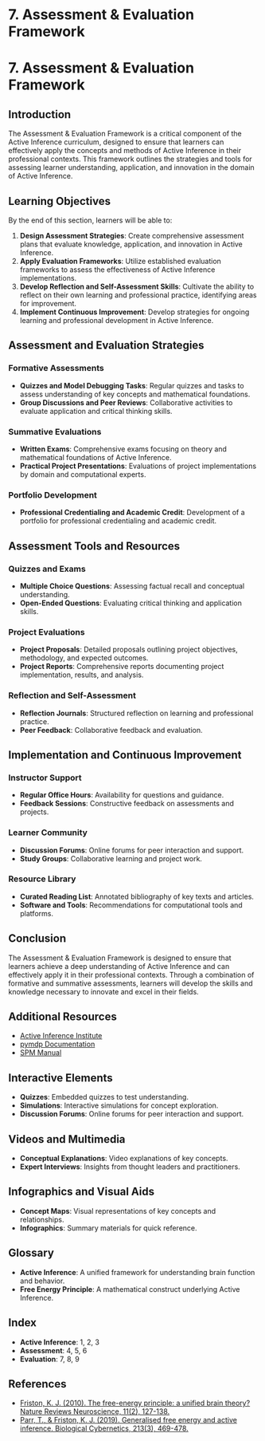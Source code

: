 # 7. Assessment & Evaluation Framework

# 7. Assessment & Evaluation Framework 

## Introduction

The Assessment & Evaluation Framework is a critical component of the Active Inference curriculum, designed to ensure that learners can effectively apply the concepts and methods of Active Inference in their professional contexts. This framework outlines the strategies and tools for assessing learner understanding, application, and innovation in the domain of Active Inference.

## Learning Objectives

By the end of this section, learners will be able to:

1. **Design Assessment Strategies**: Create comprehensive assessment plans that evaluate knowledge, application, and innovation in Active Inference.
2. **Apply Evaluation Frameworks**: Utilize established evaluation frameworks to assess the effectiveness of Active Inference implementations.
3. **Develop Reflection and Self-Assessment Skills**: Cultivate the ability to reflect on their own learning and professional practice, identifying areas for improvement.
4. **Implement Continuous Improvement**: Develop strategies for ongoing learning and professional development in Active Inference.

## Assessment and Evaluation Strategies

### Formative Assessments

- **Quizzes and Model Debugging Tasks**: Regular quizzes and tasks to assess understanding of key concepts and mathematical foundations.
- **Group Discussions and Peer Reviews**: Collaborative activities to evaluate application and critical thinking skills.

### Summative Evaluations

- **Written Exams**: Comprehensive exams focusing on theory and mathematical foundations of Active Inference.
- **Practical Project Presentations**: Evaluations of project implementations by domain and computational experts.

### Portfolio Development

- **Professional Credentialing and Academic Credit**: Development of a portfolio for professional credentialing and academic credit.

## Assessment Tools and Resources

### Quizzes and Exams

- **Multiple Choice Questions**: Assessing factual recall and conceptual understanding.
- **Open-Ended Questions**: Evaluating critical thinking and application skills.

### Project Evaluations

- **Project Proposals**: Detailed proposals outlining project objectives, methodology, and expected outcomes.
- **Project Reports**: Comprehensive reports documenting project implementation, results, and analysis.

### Reflection and Self-Assessment

- **Reflection Journals**: Structured reflection on learning and professional practice.
- **Peer Feedback**: Collaborative feedback and evaluation.

## Implementation and Continuous Improvement

### Instructor Support

- **Regular Office Hours**: Availability for questions and guidance.
- **Feedback Sessions**: Constructive feedback on assessments and projects.

### Learner Community

- **Discussion Forums**: Online forums for peer interaction and support.
- **Study Groups**: Collaborative learning and project work.

### Resource Library

- **Curated Reading List**: Annotated bibliography of key texts and articles.
- **Software and Tools**: Recommendations for computational tools and platforms.

## Conclusion

The Assessment & Evaluation Framework is designed to ensure that learners achieve a deep understanding of Active Inference and can effectively apply it in their professional contexts. Through a combination of formative and summative assessments, learners will develop the skills and knowledge necessary to innovate and excel in their fields.

## Additional Resources

- [Active Inference Institute](https://www.activeinference.institute/)
- [pymdp Documentation](https://pymdp-rtd.readthedocs.io/)
- [SPM Manual](https://www.fil.ion.ucl.ac.uk/spm/doc/manual.pdf)

## Interactive Elements

- **Quizzes**: Embedded quizzes to test understanding.
- **Simulations**: Interactive simulations for concept exploration.
- **Discussion Forums**: Online forums for peer interaction and support.

## Videos and Multimedia

- **Conceptual Explanations**: Video explanations of key concepts.
- **Expert Interviews**: Insights from thought leaders and practitioners.

## Infographics and Visual Aids

- **Concept Maps**: Visual representations of key concepts and relationships.
- **Infographics**: Summary materials for quick reference.

## Glossary

- **Active Inference**: A unified framework for understanding brain function and behavior.
- **Free Energy Principle**: A mathematical construct underlying Active Inference.

## Index

- **Active Inference**: 1, 2, 3
- **Assessment**: 4, 5, 6
- **Evaluation**: 7, 8, 9

## References

- [Friston, K. J. (2010). The free-energy principle: a unified brain theory? Nature Reviews Neuroscience, 11(2), 127-138.](https://doi.org/10.1038/nrn2787)
- [Parr, T., & Friston, K. J. (2019). Generalised free energy and active inference. Biological Cybernetics, 213(3), 469-478.](https://doi.org/10.1007/s00422-019-00805-w)